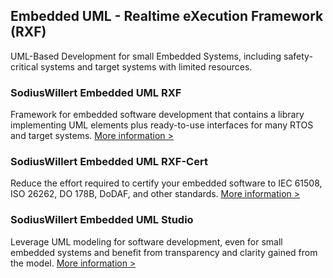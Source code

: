 ## **Embedded UML - Realtime eXecution Framework (RXF)**
UML-Based Development for small Embedded Systems, including safety-critical systems and target systems with limited resources. 

### SodiusWillert Embedded UML RXF
Framework for embedded software development that contains a library implementing UML elements plus ready-to-use interfaces for many RTOS and target systems. [More information >](https://www.sodiuswillert.com/en/products/embedded-uml-rxf)

### SodiusWillert Embedded UML RXF-Cert
Reduce the effort required to certify your embedded software to IEC 61508, ISO 26262, DO 178B, DoDAF, and other standards. [More information >](https://www.sodiuswillert.com/en/products/embedded-uml-rxf-cert)

### SodiusWillert Embedded UML Studio
Leverage UML modeling for software development, even for small embedded systems and benefit from transparency and clarity gained from the model. [More information >](https://www.sodiuswillert.com/en/products/embedded-uml-studio)
